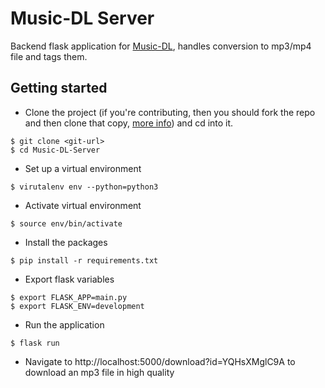 # Music-DL Server

Backend flask application for [Music-DL](https://github.com/CaptainDaVinci/Music-DL), handles conversion to 
mp3/mp4 file and tags them.  

## Getting started

* Clone the project (if you're contributing, then you should fork the repo and then clone that copy, [more info](https://www.digitalocean.com/community/tutorials/how-to-create-a-pull-request-on-github)) and cd into it.
```
$ git clone <git-url>
$ cd Music-DL-Server
```

* Set up a virtual environment
```
$ virutalenv env --python=python3
```

* Activate virtual environment
```
$ source env/bin/activate
```

* Install the packages
```
$ pip install -r requirements.txt
```

* Export flask variables
```
$ export FLASK_APP=main.py
$ export FLASK_ENV=development
```

* Run the application
```
$ flask run
```

* Navigate to http://localhost:5000/download?id=YQHsXMglC9A to download an mp3 file in high quality

